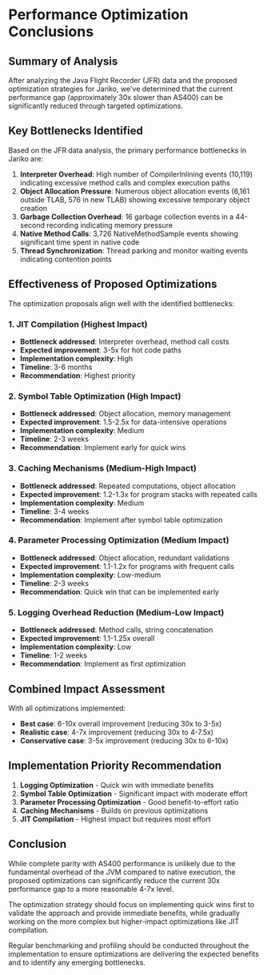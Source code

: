 # Performance Optimization Conclusions

## Summary of Analysis

After analyzing the Java Flight Recorder (JFR) data and the proposed optimization strategies for Jariko, we've determined that the current performance gap (approximately 30x slower than AS400) can be significantly reduced through targeted optimizations.

## Key Bottlenecks Identified

Based on the JFR data analysis, the primary performance bottlenecks in Jariko are:

1. **Interpreter Overhead**: High number of CompilerInlining events (10,119) indicating excessive method calls and complex execution paths
2. **Object Allocation Pressure**: Numerous object allocation events (6,161 outside TLAB, 576 in new TLAB) showing excessive temporary object creation
3. **Garbage Collection Overhead**: 16 garbage collection events in a 44-second recording indicating memory pressure
4. **Native Method Calls**: 3,726 NativeMethodSample events showing significant time spent in native code
5. **Thread Synchronization**: Thread parking and monitor waiting events indicating contention points

## Effectiveness of Proposed Optimizations

The optimization proposals align well with the identified bottlenecks:

### 1. JIT Compilation (Highest Impact)
- **Bottleneck addressed**: Interpreter overhead, method call costs
- **Expected improvement**: 3-5x for hot code paths
- **Implementation complexity**: High
- **Timeline**: 3-6 months
- **Recommendation**: Highest priority

### 2. Symbol Table Optimization (High Impact)
- **Bottleneck addressed**: Object allocation, memory management
- **Expected improvement**: 1.5-2.5x for data-intensive operations
- **Implementation complexity**: Medium
- **Timeline**: 2-3 weeks
- **Recommendation**: Implement early for quick wins

### 3. Caching Mechanisms (Medium-High Impact)
- **Bottleneck addressed**: Repeated computations, object allocation
- **Expected improvement**: 1.2-1.3x for program stacks with repeated calls
- **Implementation complexity**: Medium
- **Timeline**: 3-4 weeks
- **Recommendation**: Implement after symbol table optimization

### 4. Parameter Processing Optimization (Medium Impact)
- **Bottleneck addressed**: Object allocation, redundant validations
- **Expected improvement**: 1.1-1.2x for programs with frequent calls
- **Implementation complexity**: Low-medium
- **Timeline**: 2-3 weeks
- **Recommendation**: Quick win that can be implemented early

### 5. Logging Overhead Reduction (Medium-Low Impact)
- **Bottleneck addressed**: Method calls, string concatenation
- **Expected improvement**: 1.1-1.25x overall
- **Implementation complexity**: Low
- **Timeline**: 1-2 weeks
- **Recommendation**: Implement as first optimization

## Combined Impact Assessment

With all optimizations implemented:
- **Best case**: 6-10x overall improvement (reducing 30x to 3-5x)
- **Realistic case**: 4-7x improvement (reducing 30x to 4-7.5x)
- **Conservative case**: 3-5x improvement (reducing 30x to 6-10x)

## Implementation Priority Recommendation

1. **Logging Optimization** - Quick win with immediate benefits
2. **Symbol Table Optimization** - Significant impact with moderate effort
3. **Parameter Processing Optimization** - Good benefit-to-effort ratio
4. **Caching Mechanisms** - Builds on previous optimizations
5. **JIT Compilation** - Highest impact but requires most effort

## Conclusion

While complete parity with AS400 performance is unlikely due to the fundamental overhead of the JVM compared to native execution, the proposed optimizations can significantly reduce the current 30x performance gap to a more reasonable 4-7x level.

The optimization strategy should focus on implementing quick wins first to validate the approach and provide immediate benefits, while gradually working on the more complex but higher-impact optimizations like JIT compilation.

Regular benchmarking and profiling should be conducted throughout the implementation to ensure optimizations are delivering the expected benefits and to identify any emerging bottlenecks.

